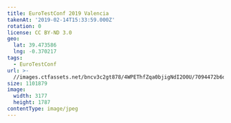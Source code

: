 ```yaml
---
title: EuroTestConf 2019 Valencia
takenAt: '2019-02-14T15:33:59.000Z'
rotation: 0
license: CC BY-ND 3.0
geo:
  lat: 39.473586
  lng: -0.370217
tags:
  - EuroTestConf
url: >-
  //images.ctfassets.net/bncv3c2gt878/4WPEThfZqa0bjigNdI2O0U/7094472b6d37c1c4a6d42736fc9b8339/eurotestconf-2019-valencia_40230830733_o
size: 1101879
image:
  width: 3177
  height: 1787
contentType: image/jpeg
---
```


